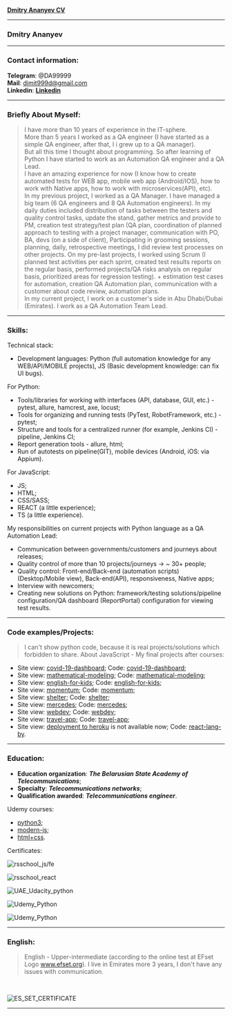 [**Dmitry Ananyev CV**](https://dimit999.github.io/rsschool-cv/)

---
### Dmitry Ananyev
---

### Contact information:
  **Telegram**: @DA99999<br>
  **Mail**: dimit999d@gmail.com<br>
  **Linkedin**: [**Linkedin**](https://www.linkedin.com/in/dmitry--ananyev/)

---

### Briefly About Myself:
  > I have more than 10 years of experience in the IT-sphere.<br>
  More than 5 years I worked as a QA engineer (I have started as a simple QA engineer, after that, I i grew up to a QA manager).<br>
  But all this time I thought about programming. So after learning of Python I have started to work as an Automation QA engineer and a QA Lead.<br>
  I have an amazing experience for now (I know how to create automated tests for WEB app, mobile web app (Android/IOS), how to work with Native apps, how to work with microservices(API), etc).<br>
  In my previous project, I worked as a QA Manager. I have managed a big team (6 QA engineers and 8 QA Automation engineers). In my daily duties included distribution of tasks between the testers and quality control tasks, update the stand, gather metrics and provide to PM, creation test strategy/test plan (QA plan, coordination of planned approach to testing with a project manager, communication with PO, BA, devs (on a side of client), Participating in grooming sessions, planning, daily, retrospective meetings, I did review test processes on other projects. On my pre-last projects, I worked using Scrum (I planned test activities per each sprint, created test results reports on the regular basis, performed projects/QA risks analysis on regular basis, prioritized areas for regression testing). + estimation test cases for automation, creation QA Automation plan, communication with a customer about code review, automation plans.<br>
  In my current project, I work on a customer's side in Abu Dhabi/Dubai (Emirates). I work as a QA Automation Team Lead.

---

### Skills:
  Technical stack:
  * Development languages: Python (full automation knowledge for any WEB/API/MOBILE projects), JS (Basic development knowledge: can fix UI bugs).

  For Python:
  * Tools/libraries for working with interfaces (API, database, GUI, etc.) - pytest, allure, hamcrest, axe, locust;
  * Tools for organizing and running tests (PyTest, RobotFramework, etc.) - pytest;
  * Structure and tools for a centralized runner (for example, Jenkins CI) - pipeline, Jenkins CI;
  * Report generation tools - allure, html;
  * Run of autotests on pipeline(GIT), mobile devices (Android, iOS: via Appium).

  For JavaScript:
  * JS;
  * HTML;
  * CSS/SASS;
  * REACT (a little experience);
  * TS (a little experience).

  My responsibilities on current projects with Python language as a QA Automation Lead:
  * Communication between governments/customers and journeys about releases;
  * Quality control of more than 10 projects/journeys -> ~ 30+ people;
  * Quality control: Front-end/Back-end (automation scripts) (Desktop/Mobile view), Back-end(API), responsiveness, Native apps;
  * Interview with newcomers;
  * Creating new solutions on Python: framework/testing solutions/pipeline configuration/QA dashboard (ReportPortal) configuration for viewing test results.

---

### Code examples/Projects:
  > I can't show python code, because it is real projects/solutions which forbidden to share. About JavaScript - My final projects after courses:
  *  Site view: [covid-19-dashboard](https://rolling-scopes-school.github.io/dimit999-JS2020Q3/covid-dashboard/index.html); Code: [covid-19-dashboard](https://github.com/dimit999/covid-19_Dashboard);
  * Site view: [mathematical-modeling](https://mathematical-modeling.herokuapp.com/); Code: [mathematical-modeling](https://github.com/dimit999/rsclone/tree/main);
  * Site view: [english-for-kids](https://rolling-scopes-school.github.io/dimit999-JS2020Q3/english-for-kids/index.html); Code: [english-for-kids](https://github.com/dimit999/english-for-kids);
  * Site view: [momentum](https://rolling-scopes-school.github.io/dimit999-JS2020Q3/momentum/); Code: [momentum](https://github.com/rolling-scopes-school/dimit999-JS2020Q3/tree/momentum);
  * Site view: [shelter](https://rolling-scopes-school.github.io/dimit999-JS2020Q3/shelter/pages/main/index.html); Code: [shelter](https://github.com/rolling-scopes-school/dimit999-JS2020Q3/tree/shelter);
  * Site view: [mercedes](https://dimit999.github.io/mersedes_js/); Code: [mercedes](https://github.com/dimit999/mersedes_js);
  * Site view: [webdev](https://dimit999.github.io/webdev/); Code: [webdev](https://github.com/dimit999/webdev);
  * Site view: [travel-app](https://team109-travel-app.netlify.app/#/guest); Code: [travel-app](https://github.com/dimit999/Travel-App/tree/develop);
  * Site view: [deployment to  heroku](https://reat-learnwords.herokuapp.com/) is not available now; Code: [react-lang-by](https://github.com/dimit999/react-rslang-be).

---

### Education:
  - **Education organization**: ___The Belarusian State Academy of Telecommunications___;
  - **Specialty**: ___Telecommunications networks___;
  - **Qualification awarded**: ___Telecommunications engineer___.

Udemy courses:
  * [python3](https://www.udemy.com/course/beginner-python3-tutorials/learn/lecture/1491926?start=0);
  * [modern-js](https://www.udemy.com/course/modern-javascript-from-beginning/);
  * [html+css](https://www.udemy.com/course/html-css-from-zero/learn/lecture/15785012?start=0).

Certificates:

  ![rsschool_js/fe](/img/rsschool_js_fe_cert.png)

  ![rsschool_react](/img/rsschool_react_cert.png)

  ![UAE_Udacity_python](/img/udacity_python_cert.png)

  ![Udemy_Python](/img/udemy_python_cert_1.png)

  ![Udemy_Python](/img/udemy_python_cert_2.png)

---

### English:
  > English - Upper-intermediate (according to the online test at EFset Logo www.efset.org). I live in Emirates more 3 years, I don't have any issues with communication.
  <br>

  ![ES_SET_CERTIFICATE](/img/ef_set_eng.jpeg)

---